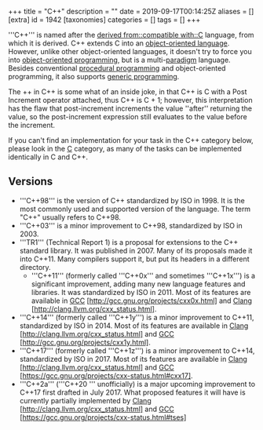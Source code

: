 +++
title = "C++"
description = ""
date = 2019-09-17T00:14:25Z
aliases = []
[extra]
id = 1942
[taxonomies]
categories = []
tags = []
+++

'''C++''' is named after the [derived from::compatible with::C](https://rosettacode.org/wiki/derived_from::compatible_with::C) language, from which it is derived.
C++ extends C into an [object-oriented language](https://rosettacode.org/wiki/object-oriented_language).
However, unlike other object-oriented languages, it doesn't try to force you into [object-oriented programming](https://rosettacode.org/wiki/object-oriented_programming), but is a multi-[paradigm](https://rosettacode.org/wiki/:Category:Programming_Paradigms) language.
Besides conventional [procedural programming](https://rosettacode.org/wiki/procedural_programming) and object-oriented programming, it also supports [generic programming](https://rosettacode.org/wiki/generic_programming).

The ++ in C++ is some what of an inside joke, in that C++ is C with a Post Increment operator attached, thus C++ is C + 1; however, this interpretation has the flaw that post-increment increments the value ''after'' returning the value, so the post-increment expression still evaluates to the value before the increment.

If you can't find an implementation for your task in the C++ category below, please look in the [C](https://rosettacode.org/wiki/C) category, as many of the tasks can be implemented identically in C and C++.


## Versions

- '''C++98''' is the version of C++ standardized by ISO in 1998.
    It is the most commonly used and supported version of the language.
    The term "C++" usually refers to C++98.
- '''C++03''' is a minor improvement to C++98, standardized by ISO in 2003.
- '''TR1''' (Technical Report 1) is a proposal for extensions to the C++ standard library.
    It was published in 2007.
    Many of its proposals made it into C++11.
    Many compilers support it, but put its headers in a different directory.
    - '''C++11''' (formerly called '''C++0x''' and sometimes '''C++1x''') is a significant improvement, adding many new language features and libraries.
    It was standardized by ISO in 2011.
    Most of its features are available in [GCC](https://rosettacode.org/wiki/GCC) [http://gcc.gnu.org/projects/cxx0x.html] and [Clang](https://rosettacode.org/wiki/Clang) [http://clang.llvm.org/cxx_status.html].
- '''C++14''' (formerly called '''C++1y''') is a minor improvement to C++11, standardized by ISO in 2014.
    Most of its features are available in [Clang](https://rosettacode.org/wiki/Clang) [http://clang.llvm.org/cxx_status.html] and [GCC](https://rosettacode.org/wiki/GCC) [http://gcc.gnu.org/projects/cxx1y.html].
- '''C++17''' (formerly called '''C++1z''') is a minor improvement to C++14, standardized by ISO in 2017.
    Most of its features are available in [Clang](https://rosettacode.org/wiki/Clang) [http://clang.llvm.org/cxx_status.html] and [GCC](https://rosettacode.org/wiki/GCC) [https://gcc.gnu.org/projects/cxx-status.html#cxx17].
- '''C++2a''' ('''C++20 ''' unofficially) is a major upcoming improvement to C++17 first drafted in July 2017.
    What proposed features it will have is currently partially implemented by [Clang](https://rosettacode.org/wiki/Clang) [http://clang.llvm.org/cxx_status.html] and [GCC](https://rosettacode.org/wiki/GCC) [https://gcc.gnu.org/projects/cxx-status.html#tses]
